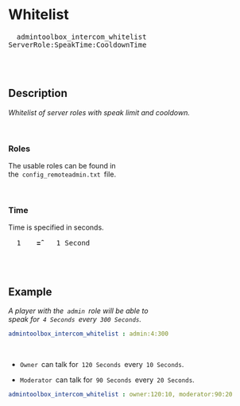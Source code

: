     
# Whitelist

<kbd>  admintoolbox_intercom_whitelist  </kbd>  
<kbd>  ServerRole:SpeakTime:CooldownTime  </kbd>

<br>
<br>

## Description

*Whitelist of server roles with speak limit and cooldown.*

<br>

### Roles

The usable roles can be found in <br>
the  `config_remoteadmin.txt`  file.

<br>

### Time

Time is specified in seconds.

<kbd>  1  </kbd>   **=̂**   <kbd>  1 Second  </kbd>

<br>
<br>

## Example

*A player with the  `admin`  role will be able to<br>
speak for  `4 Seconds`  every  `300 Seconds`.*

```yaml
admintoolbox_intercom_whitelist : admin:4:300
```

<br>

- `Owner`  can talk for  `120 Seconds`  every  `10 Seconds`.

- `Moderator`  can talk for  `90 Seconds`  every  `20 Seconds`.

```yaml
admintoolbox_intercom_whitelist : owner:120:10, moderator:90:20
````

<br>
